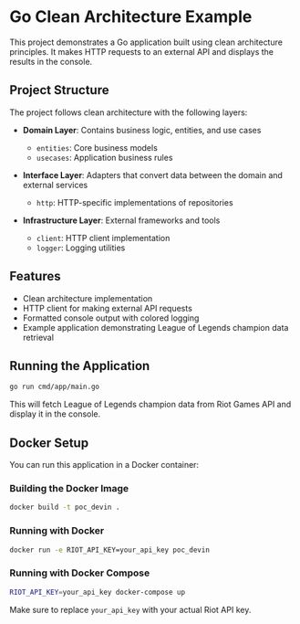 # Go Clean Architecture Example

This project demonstrates a Go application built using clean architecture principles. It makes HTTP requests to an external API and displays the results in the console.

## Project Structure

The project follows clean architecture with the following layers:

- **Domain Layer**: Contains business logic, entities, and use cases
  - `entities`: Core business models
  - `usecases`: Application business rules

- **Interface Layer**: Adapters that convert data between the domain and external services
  - `http`: HTTP-specific implementations of repositories

- **Infrastructure Layer**: External frameworks and tools
  - `client`: HTTP client implementation
  - `logger`: Logging utilities

## Features

- Clean architecture implementation
- HTTP client for making external API requests
- Formatted console output with colored logging
- Example application demonstrating League of Legends champion data retrieval

## Running the Application

```bash
go run cmd/app/main.go
```

This will fetch League of Legends champion data from Riot Games API and display it in the console.

## Docker Setup

You can run this application in a Docker container:

### Building the Docker Image

```bash
docker build -t poc_devin .
```

### Running with Docker

```bash
docker run -e RIOT_API_KEY=your_api_key poc_devin
```

### Running with Docker Compose

```bash
RIOT_API_KEY=your_api_key docker-compose up
```

Make sure to replace `your_api_key` with your actual Riot API key.
